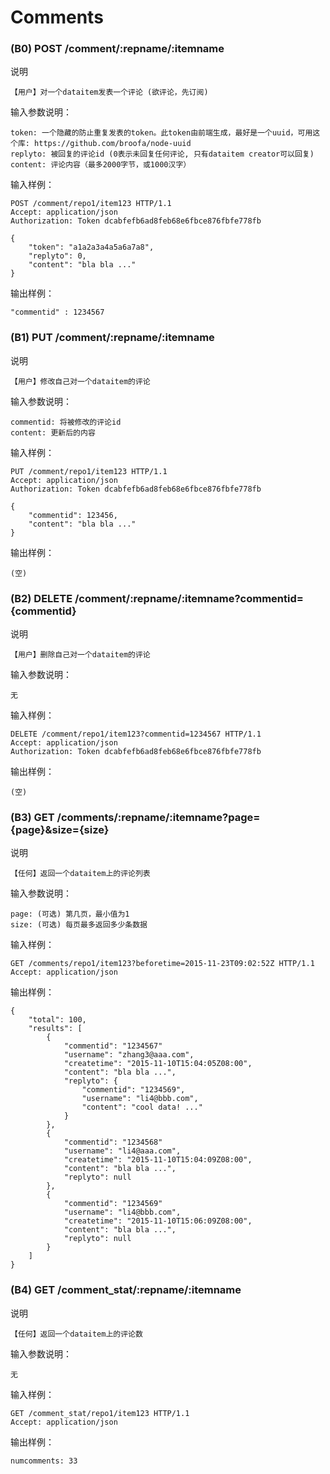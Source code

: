 # Comments

### (B0) POST /comment/:repname/:itemname

说明

	【用户】对一个dataitem发表一个评论 (欲评论，先订阅)

输入参数说明：
	
	token: 一个隐藏的防止重复发表的token。此token由前端生成，最好是一个uuid，可用这个库: https://github.com/broofa/node-uuid
	replyto: 被回复的评论id (0表示未回复任何评论, 只有dataitem creator可以回复)
	content: 评论内容（最多2000字节，或1000汉字）

输入样例：

	POST /comment/repo1/item123 HTTP/1.1 
	Accept: application/json
	Authorization: Token dcabfefb6ad8feb68e6fbce876fbfe778fb
	
	{
		"token": "a1a2a3a4a5a6a7a8",
		"replyto": 0,
		"content": "bla bla ..."
	}

输出样例：


	"commentid" : 1234567

### (B1) PUT /comment/:repname/:itemname

说明

	【用户】修改自己对一个dataitem的评论

输入参数说明：
	
	commentid: 将被修改的评论id
	content: 更新后的内容

输入样例：

	PUT /comment/repo1/item123 HTTP/1.1 
	Accept: application/json
	Authorization: Token dcabfefb6ad8feb68e6fbce876fbfe778fb
	
	{
		"commentid": 123456,
		"content": "bla bla ..."
	}

输出样例：

	(空)

### (B2) DELETE /comment/:repname/:itemname?commentid={commentid}

说明

	【用户】删除自己对一个dataitem的评论

输入参数说明：
	
	无

输入样例：

	DELETE /comment/repo1/item123?commentid=1234567 HTTP/1.1 
	Accept: application/json
	Authorization: Token dcabfefb6ad8feb68e6fbce876fbfe778fb

输出样例：

	(空)

### (B3) GET /comments/:repname/:itemname?page={page}&size={size}

说明

	【任何】返回一个dataitem上的评论列表

输入参数说明：
	
	page: (可选) 第几页，最小值为1
	size: (可选) 每页最多返回多少条数据

输入样例：

	GET /comments/repo1/item123?beforetime=2015-11-23T09:02:52Z HTTP/1.1 
	Accept: application/json

输出样例：

	{
		"total": 100,
		"results": [
			{
				"commentid": "1234567"
				"username": "zhang3@aaa.com",
				"createtime": "2015-11-10T15:04:05Z08:00",
				"content": "bla bla ...",
				"replyto": {
					"commentid": "1234569",
					"username": "li4@bbb.com",
					"content": "cool data! ..."
				}
			},
			{
				"commentid": "1234568"
				"username": "li4@aaa.com",
				"createtime": "2015-11-10T15:04:09Z08:00",
				"content": "bla bla ...",
				"replyto": null
			},
			{
				"commentid": "1234569"
				"username": "li4@bbb.com",
				"createtime": "2015-11-10T15:06:09Z08:00",
				"content": "bla bla ...",
				"replyto": null
			}
		]
	}

### (B4) GET /comment_stat/:repname/:itemname

说明

	【任何】返回一个dataitem上的评论数

输入参数说明：
	
	无

输入样例：

	GET /comment_stat/repo1/item123 HTTP/1.1 
	Accept: application/json

输出样例：

	numcomments: 33

